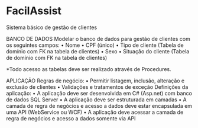 # FacilAssist
Sistema básico de gestão de clientes

BANCO DE DADOS
Modelar o banco de dados para gestão de clientes com os seguintes campos:
• Nome
• CPF (único)
• Tipo de cliente (Tabela de domínio com FK na tabela de clientes)
• Sexo
• Situação do cliente (Tabela de domínio com FK na tabela de clientes)

*Todo acesso as tabelas deve ser realizado através de Procedures.

APLICAÇÃO
Regras de negócio:
• Permitir listagem, inclusão, alteração e exclusão de clientes
• Validações e tratamentos de exceção
Definições da aplicação:
• A aplicação deve ser desenvolvida em C# (Asp.net) com banco de dados SQL Server
• A aplicação deve ser estruturada em camadas
• A camada de regra de negócios e acesso a dados deve estar encapsulada em uma API
(WebService ou WCF)
• A aplicação deve acessar a camada de regra de negócios e acesso a dados somente via API
